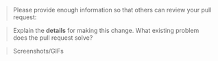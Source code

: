 <!--

Some key notes before you open a PR:

 1. Select which branch should this PR be merged in?
 2. PR name follows [convention](http://karma-runner.github.io/4.0/dev/git-commit-msg.html)
 3. All tests pass locally, UI and Unit tests
 4. All business logic and validations must be on the server-side
 5. Update necessary Documentation
 6. Put `closes #XXXX` in your comment to auto-close the issue that your PR fixes


Also, if you're new here

- Documentation Guidelines => https://github.com/frappe/kanierp/wiki/Updating-Documentation

- Contribution Guide => https://github.com/frappe/frappe/blob/develop/.github/CONTRIBUTING.md

- Pull Request Checklist => https://github.com/frappe/kanierp/wiki/Pull-Request-Checklist

-->

> Please provide enough information so that others can review your pull request:

<!-- You can skip this if you're fixing a typo or updating existing documentation -->

> Explain the **details** for making this change. What existing problem does the pull request solve?

<!-- Example: When "Adding a function to do X", explain why it is necessary to have a way to do X. -->

> Screenshots/GIFs

<!-- Add images/recordings to better visualize the change: expected/current behviour -->
